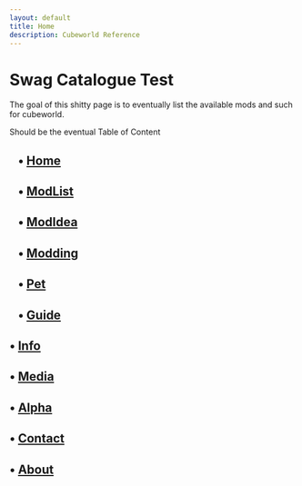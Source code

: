 ```yaml
---
layout: default
title: Home
description: Cubeworld Reference
---
```



# Swag Catalogue Test

The goal of this shitty page is to eventually list the available mods and such for cubeworld.

Should be the eventual Table of Content

## &nbsp;&nbsp;&nbsp;&bull; [Home](https://paroyer.github.io/ModCatalogue/)

## &nbsp;&nbsp;&nbsp;&bull; [ModList](https://paroyer.github.io/ModCatalogue/ModList)

## &nbsp;&nbsp;&nbsp;&bull; [ModIdea](https://paroyer.github.io/ModCatalogue/Idea)

## &nbsp;&nbsp;&nbsp;&bull; [Modding](https://paroyer.github.io/ModCatalogue/Modding)

## &nbsp;&nbsp;&nbsp;&bull; [Pet](https://paroyer.github.io/ModCatalogue/Pet)

## &nbsp;&nbsp;&nbsp;&bull; [Guide](https://paroyer.github.io/ModCatalogue/Guide)

## &bull; [Info](https://paroyer.github.io/ModCatalogue/Info)

## &bull; [Media](https://paroyer.github.io/ModCatalogue/Media)

## &bull; [Alpha](https://paroyer.github.io/ModCatalogue/Alpha)

## &bull; [Contact](https://paroyer.github.io/ModCatalogue/Contact)

## &bull; [About](https://paroyer.github.io/ModCatalogue/About)
